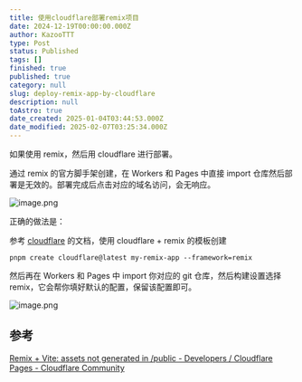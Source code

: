 ```yaml
---
title: 使用cloudflare部署remix项目
date: 2024-12-19T00:00:00.000Z
author: KazooTTT
type: Post
status: Published
tags: []
finished: true
published: true
category: null
slug: deploy-remix-app-by-cloudflare
description: null
toAstro: true
date_created: 2025-01-04T03:44:53.000Z
date_modified: 2025-02-07T03:25:34.000Z
---
```


如果使用 remix，然后用 cloudflare 进行部署。

通过 remix 的官方脚手架创建，在 Workers 和 Pages 中直接 import 仓库然后部署是无效的。部署完成后点击对应的域名访问，会无响应。

![image.png](https://pictures.kazoottt.top/2024/12/20241219-1d0058a3ba6bd4c0ac6ebda427dc0cdc.png)

正确的做法是：

参考 [cloudflare](<[Remix · Cloudflare Pages docs](https://developers.cloudflare.com/pages/framework-guides/deploy-a-remix-site/)>) 的文档，使用 cloudflare + remix 的模板创建

``` shell
pnpm create cloudflare@latest my-remix-app --framework=remix
```

然后再在 Workers 和 Pages 中 import 你对应的 git 仓库，然后构建设置选择 remix，它会帮你填好默认的配置，保留该配置即可。

![image.png](https://pictures.kazoottt.top/2024/12/20241219-d5b37df23d2adfaf0e24d0436d26405c.png)

## 参考

[Remix + Vite: assets not generated in /public - Developers / Cloudflare Pages - Cloudflare Community](https://community.cloudflare.com/t/remix-vite-assets-not-generated-in-public/633692)
